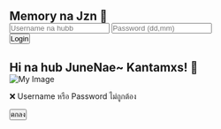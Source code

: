 <!doctype html>
<html lang="en">
 <head>
  <meta charset="UTF-8">
  <meta name="viewport" content="width=device-width, initial-scale=1.0">
  <title>Login | Kantamxs</title>
  <style>
  * { margin: 0; padding: 0; box-sizing: border-box; }

  body {
    font-family: 'Comic Sans MS', cursive, sans-serif;
    background: url('https://i.postimg.cc/ZKppQytj/20250806-180912.jpg') no-repeat center center fixed;
    background-size: cover;
    display: flex;
    justify-content: center;   /* จัดกึ่งกลางแนวนอน */
    align-items: center;       /* จัดกึ่งกลางแนวตั้ง */
    height: 100vh;             /* สูงเต็มจอ */
  }

  .login-box {
    background: rgba(255, 240, 245, 0.6);
    backdrop-filter: blur(8px);
    -webkit-backdrop-filter: blur(8px);
    padding: 30px;
    border-radius: 20px;
    text-align: center;
    max-width: 500px;
    width: 90%;
    box-shadow: 0 0 20px rgba(0,0,0,0.1);
  }

  h2 {
    color: #ff69b4;
    margin-bottom: 20px;
  }

  input[type="text"],
  input[type="password"] {
    padding: 17px;
    margin: 15px 0;
    width: 100%;
    border: 2px solid #ffb6c1;
    border-radius: 10px;
    font-size: 16px;
    outline: none;
  }

  button {
    padding: 15px 25px;
    background-color: #ff69b4;
    color: white;
    border: none;
    border-radius: 10px;
    cursor: pointer;
    font-size: 16px;
  }

  .hidden { display: none; }

  .image-container img {
    max-width: 100%;
    border-radius: 15px;
    margin-top: 20px;
    box-shadow: 0 0 15px rgba(0,0,0,0.2);
  }

  /* กล่องแจ้งเตือน */
  #errorBox {
    position: fixed;
    top: 50%; left: 50%;
    transform: translate(-50%, -50%);
    background: white;
    padding: 20px 30px;
    border-radius: 15px;
    box-shadow: 0 0 20px rgba(0,0,0,0.3);
    text-align: center;
    z-index: 9999;
  }

  #errorBox p {
    margin-bottom: 15px;
    color: #ff69b4;
    font-weight: bold;
  }

  #errorBox button {
    padding: 10px 20px;
    background: #ff69b4;
    color: white;
    border: none;
    border-radius: 10px;
    cursor: pointer;
  }
</style>
 </head>
 <body id="pageBody">
  <!-- กล่องล็อกอิน -->
  <div class="login-box" id="loginForm">
   <h2>Memory na Jzn 💖</h2>
   <input type="text" id="username" placeholder="Username na hubb"> <input type="password" id="password" placeholder="Password (dd,mm)">
   <button type="button" onclick="login()">Login</button>
  </div>
  <!-- กล่องแสดงรูป -->
  <div class="login-box hidden" id="imageBox">
   <h2>Hi na hub JuneNae~ Kantamxs! 🌸</h2>
   <div class="image-container">
    <img src="https://i.postimg.cc/7ZJMV3h5/IMG-20241106-193518-819.jpg" alt="My Image">
   </div>
  </div>
  <!-- กล่องแจ้งเตือน -->
  <div id="errorBox" class="hidden">
   <p>❌ Username หรือ Password ไม่ถูกต้อง</p>
   <button onclick="closeError()">ตกลง</button>
  </div>
  <script>
    function login() {
      const username = document.getElementById('username').value.trim();
      const password = document.getElementById('password').value.trim();

      if (username.toLowerCase() === 'kantamxs' && password === '2606') {
        document.getElementById('loginForm').classList.add('hidden');
        document.getElementById('imageBox').classList.remove('hidden');
        document.getElementById('pageBody').style.backgroundImage =
          "url('https://i.postimg.cc/ZR3vQCC6/8b57589a-f721-4045-a41f-cdce91ef30e5.jpg')";
        document.getElementById('pageBody').style.backgroundRepeat = "no-repeat";
        document.getElementById('pageBody').style.backgroundSize = "cover";
        document.getElementById('pageBody').style.backgroundPosition = "center";
      } else {
        document.getElementById('errorBox').classList.remove('hidden');
      }
    }

    function closeError() {
      document.getElementById('errorBox').classList.add('hidden');
    }
  </script>
 </body>
</html>
